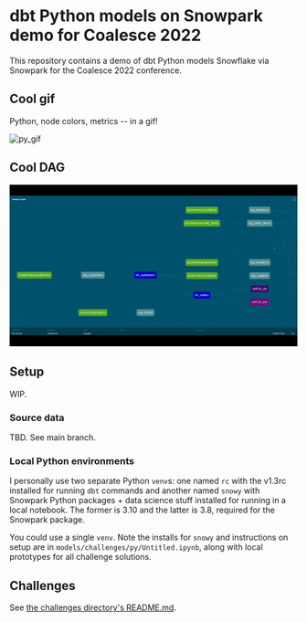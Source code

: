 # dbt Python models on Snowpark demo for Coalesce 2022

This repository contains a demo of dbt Python models Snowflake via Snowpark for the Coalesce 2022 conference.

## Cool gif

Python, node colors, metrics -- in a gif!

![py_gif](etc/py_gif.gif)

## Cool DAG

![DAG](etc/dag.gif)

## Setup

WIP.

### Source data

TBD. See main branch.

### Local Python environments

I personally use two separate Python `venv`s: one named `rc` with the v1.3rc installed for running `dbt` commands and another named `snowy` with Snowpark Python packages + data science stuff installed for running in a local notebook. The former is 3.10 and the latter is 3.8, required for the Snowpark package.

You could use a single `venv`. Note the installs for `snowy` and instructions on setup are in `models/challenges/py/Untitled.ipynb`, along with local prototypes for all challenge solutions.

## Challenges

See [the challenges directory's README.md](models/challenges/README.md).
